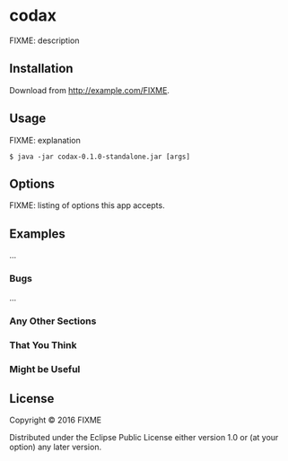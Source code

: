 # codax

FIXME: description

## Installation

Download from http://example.com/FIXME.

## Usage

FIXME: explanation

    $ java -jar codax-0.1.0-standalone.jar [args]

## Options

FIXME: listing of options this app accepts.

## Examples

...

### Bugs

...

### Any Other Sections
### That You Think
### Might be Useful

## License

Copyright © 2016 FIXME

Distributed under the Eclipse Public License either version 1.0 or (at
your option) any later version.
